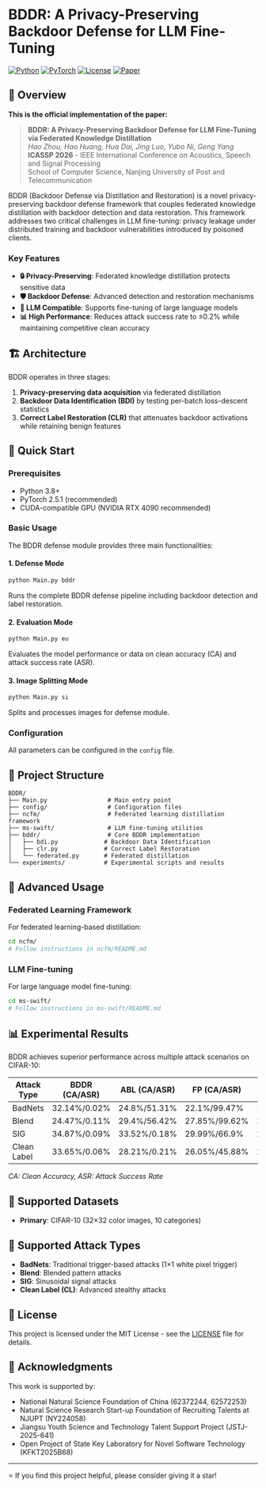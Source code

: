 # BDDR: A Privacy-Preserving Backdoor Defense for LLM Fine-Tuning

[![Python](https://img.shields.io/badge/Python-3.8+-blue.svg)](https://www.python.org/downloads/)
[![PyTorch](https://img.shields.io/badge/PyTorch-2.5.1-red.svg)](https://pytorch.org/)
[![License](https://img.shields.io/badge/License-MIT-green.svg)](LICENSE)
[![Paper](https://img.shields.io/badge/Paper-ICASSP%202026-orange.svg)](https://github.com/hao9619/BDDR)

## 📖 Overview

**This is the official implementation of the paper:**

> **BDDR: A Privacy-Preserving Backdoor Defense for LLM Fine-Tuning via Federated Knowledge Distillation**  
> *Hao Zhou, Hao Huang, Hua Dai, Jing Luo, Yubo Ni, Geng Yang*  
> **ICASSP 2026** - IEEE International Conference on Acoustics, Speech and Signal Processing  
> School of Computer Science, Nanjing University of Post and Telecommunication

BDDR (Backdoor Defense via Distillation and Restoration) is a novel privacy-preserving backdoor defense framework that couples federated knowledge distillation with backdoor detection and data restoration. This framework addresses two critical challenges in LLM fine-tuning: privacy leakage under distributed training and backdoor vulnerabilities introduced by poisoned clients.

### Key Features

- **🔒 Privacy-Preserving**: Federated knowledge distillation protects sensitive data
- **🛡️ Backdoor Defense**: Advanced detection and restoration mechanisms
- **🧠 LLM Compatible**: Supports fine-tuning of large language models
- **📊 High Performance**: Reduces attack success rate to ≤0.2% while maintaining competitive clean accuracy

## 🏗️ Architecture

BDDR operates in three stages:
1. **Privacy-preserving data acquisition** via federated distillation
2. **Backdoor Data Identification (BDI)** by testing per-batch loss-descent statistics
3. **Correct Label Restoration (CLR)** that attenuates backdoor activations while retaining benign features

## 🚀 Quick Start

### Prerequisites

- Python 3.8+
- PyTorch 2.5.1 (recommended)
- CUDA-compatible GPU (NVIDIA RTX 4090 recommended)

### Basic Usage

The BDDR defense module provides three main functionalities:

#### 1. Defense Mode
```bash
python Main.py bddr
```
Runs the complete BDDR defense pipeline including backdoor detection and label restoration.

#### 2. Evaluation Mode
```bash
python Main.py eu
```
Evaluates the model performance or data on clean accuracy (CA) and attack success rate (ASR).

#### 3. Image Splitting Mode
```bash
python Main.py si
```
Splits and processes images for defense module.

### Configuration

All parameters can be configured in the `config` file. 

## 📁 Project Structure

```
BDDR/
├── Main.py                 # Main entry point
├── config/                 # Configuration files
├── ncfm/                   # Federated learning distillation framework
├── ms-swift/               # LLM fine-tuning utilities
├── bddr/                   # Core BDDR implementation
│   ├── bdi.py             # Backdoor Data Identification
│   ├── clr.py             # Correct Label Restoration
│   └── federated.py       # Federated distillation
└── experiments/           # Experimental scripts and results
```

## 🔬 Advanced Usage

### Federated Learning Framework

For federated learning-based distillation:

```bash
cd ncfm/
# Follow instructions in ncfm/README.md
```

### LLM Fine-tuning

For large language model fine-tuning:

```bash
cd ms-swift/
# Follow instructions in ms-swift/README.md
```

## 📊 Experimental Results

BDDR achieves superior performance across multiple attack scenarios on CIFAR-10:

| Attack Type | BDDR (CA/ASR) | ABL (CA/ASR) | FP (CA/ASR) | MCR (CA/ASR) | NAD (CA/ASR) |
|-------------|---------------|--------------|-------------|--------------|--------------|
| BadNets     | 32.14%/0.02%  | 24.8%/51.31% | 22.1%/99.47% | 18.97%/52.86% | 20.7%/50.03% |
| Blend       | 24.47%/0.11%  | 29.4%/56.42% | 27.85%/99.62% | 22%/60.98% | 30%/10.76% |
| SIG         | 34.87%/0.09%  | 33.52%/0.18% | 29.99%/66.9% | 26.06%/0.1% | 30.67%/0.09% |
| Clean Label | 33.65%/0.06%  | 28.21%/0.21% | 26.05%/45.88% | 20.17%/1.44% | 22.54%/1.9% |

*CA: Clean Accuracy, ASR: Attack Success Rate*

## 🎯 Supported Datasets

- **Primary**: CIFAR-10 (32×32 color images, 10 categories)

## 🔧 Supported Attack Types

- **BadNets**: Traditional trigger-based attacks (1×1 white pixel trigger)
- **Blend**: Blended pattern attacks  
- **SIG**: Sinusoidal signal attacks
- **Clean Label (CL)**: Advanced stealthy attacks


## 📄 License

This project is licensed under the MIT License - see the [LICENSE](LICENSE) file for details.

## 🙏 Acknowledgments

This work is supported by:
- National Natural Science Foundation of China (62372244, 62572253)
- Natural Science Research Start-up Foundation of Recruiting Talents at NJUPT (NY224058)
- Jiangsu Youth Science and Technology Talent Support Project (JSTJ-2025-641)
- Open Project of State Key Laboratory for Novel Software Technology (KFKT2025B68)

---

⭐ If you find this project helpful, please consider giving it a star!